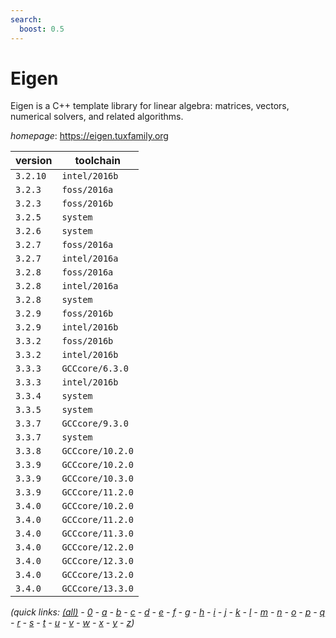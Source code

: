 ```yaml
---
search:
  boost: 0.5
---
```

# Eigen

Eigen is a C++ template library for linear algebra: matrices, vectors, numerical solvers,  and related algorithms.

*homepage*: <https://eigen.tuxfamily.org>

version | toolchain
--------|----------
``3.2.10`` | ``intel/2016b``
``3.2.3`` | ``foss/2016a``
``3.2.3`` | ``foss/2016b``
``3.2.5`` | ``system``
``3.2.6`` | ``system``
``3.2.7`` | ``foss/2016a``
``3.2.7`` | ``intel/2016a``
``3.2.8`` | ``foss/2016a``
``3.2.8`` | ``intel/2016a``
``3.2.8`` | ``system``
``3.2.9`` | ``foss/2016b``
``3.2.9`` | ``intel/2016b``
``3.3.2`` | ``foss/2016b``
``3.3.2`` | ``intel/2016b``
``3.3.3`` | ``GCCcore/6.3.0``
``3.3.3`` | ``intel/2016b``
``3.3.4`` | ``system``
``3.3.5`` | ``system``
``3.3.7`` | ``GCCcore/9.3.0``
``3.3.7`` | ``system``
``3.3.8`` | ``GCCcore/10.2.0``
``3.3.9`` | ``GCCcore/10.2.0``
``3.3.9`` | ``GCCcore/10.3.0``
``3.3.9`` | ``GCCcore/11.2.0``
``3.4.0`` | ``GCCcore/10.2.0``
``3.4.0`` | ``GCCcore/11.2.0``
``3.4.0`` | ``GCCcore/11.3.0``
``3.4.0`` | ``GCCcore/12.2.0``
``3.4.0`` | ``GCCcore/12.3.0``
``3.4.0`` | ``GCCcore/13.2.0``
``3.4.0`` | ``GCCcore/13.3.0``


*(quick links: [(all)](../index.md) - [0](../0/index.md) - [a](../a/index.md) - [b](../b/index.md) - [c](../c/index.md) - [d](../d/index.md) - [e](../e/index.md) - [f](../f/index.md) - [g](../g/index.md) - [h](../h/index.md) - [i](../i/index.md) - [j](../j/index.md) - [k](../k/index.md) - [l](../l/index.md) - [m](../m/index.md) - [n](../n/index.md) - [o](../o/index.md) - [p](../p/index.md) - [q](../q/index.md) - [r](../r/index.md) - [s](../s/index.md) - [t](../t/index.md) - [u](../u/index.md) - [v](../v/index.md) - [w](../w/index.md) - [x](../x/index.md) - [y](../y/index.md) - [z](../z/index.md))*

